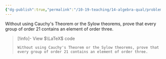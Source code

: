 ```yaml
---
{"dg-publish":true,"permalink":"/10-19-teaching/14-algebra-qual/problem-from-past-exams/group-theory/directly-proving-the-existence-of-an-element-of-a-desired-order/","tags":["group_theory"],"updated":"2025-03-19T11:20:41-07:00"}
---
```


Without using Cauchy's Theorem or the Sylow theorems, prove that every group of order 21 contains an element of order three.

> [!info]- View $\LaTeX$ code
> ```
> Without using Cauchy's Theorem or the Sylow theorems, prove that every group of order 21 contains an element of order three.
> ```